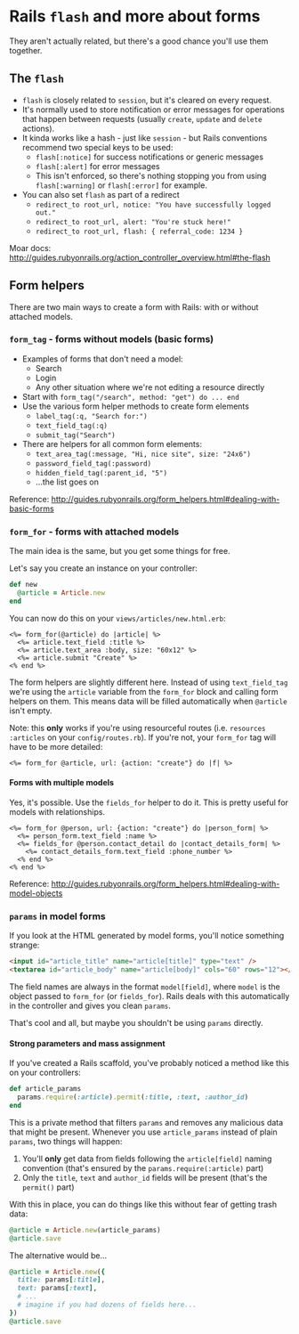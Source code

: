 # Rails `flash` and more about forms

They aren't actually related, but there's a good chance you'll use them together.

## The `flash`

* `flash` is closely related to `session`, but it's cleared on every request.
* It's normally used to store notification or error messages for operations that happen between requests (usually `create`, `update` and `delete` actions). 
* It kinda works like a hash - just like `session` - but Rails conventions recommend two special keys to be used:
  - `flash[:notice]` for success notifications or generic messages
  - `flash[:alert]` for error messages
  - This isn't enforced, so there's nothing stopping you from using `flash[:warning]` or `flash[:error]` for example.
* You can also set `flash` as part of a redirect
  - `redirect_to root_url, notice: "You have successfully logged out."`
  - `redirect_to root_url, alert: "You're stuck here!"`
  - `redirect_to root_url, flash: { referral_code: 1234 }`

Moar docs: http://guides.rubyonrails.org/action_controller_overview.html#the-flash

## Form helpers

There are two main ways to create a form with Rails: with or without attached models.

### `form_tag` - forms without models (basic forms)

* Examples of forms that don't need a model:
  - Search
  - Login
  - Any other situation where we're not editing a resource directly
* Start with `form_tag("/search", method: "get") do ... end`
* Use the various form helper methods to create form elements
  - `label_tag(:q, "Search for:")`
  - `text_field_tag(:q)`
  - `submit_tag("Search")`
* There are helpers for all common form elements:
  - `text_area_tag(:message, "Hi, nice site", size: "24x6")`
  - `password_field_tag(:password)`
  - `hidden_field_tag(:parent_id, "5")`
  - ...the list goes on

Reference: http://guides.rubyonrails.org/form_helpers.html#dealing-with-basic-forms

### `form_for` - forms with attached models

The main idea is the same, but you get some things for free. 

Let's say you create an instance on your controller:
```ruby
def new
  @article = Article.new
end
```

You can now do this on your `views/articles/new.html.erb`:
```erb
<%= form_for(@article) do |article| %>
  <%= article.text_field :title %>
  <%= article.text_area :body, size: "60x12" %>
  <%= article.submit "Create" %>
<% end %>
```

The form helpers are slightly different here. Instead of using `text_field_tag` we're using the `article` variable from the `form_for` block and calling form helpers on them. This means data will be filled automatically when `@article` isn't empty.

Note: this **only** works if you're using resourceful routes (i.e. `resources :articles` on your `config/routes.rb`). If you're not, your `form_for` tag will have to be more detailed:

```erb
<%= form_for @article, url: {action: "create"} do |f| %>
```

#### Forms with multiple models

Yes, it's possible. Use the `fields_for` helper to do it. This is pretty useful for models with relationships.

```erb
<%= form_for @person, url: {action: "create"} do |person_form| %>
  <%= person_form.text_field :name %>
  <%= fields_for @person.contact_detail do |contact_details_form| %>
    <%= contact_details_form.text_field :phone_number %>
  <% end %>
<% end %>
```

Reference: http://guides.rubyonrails.org/form_helpers.html#dealing-with-model-objects

### `params` in model forms

If you look at the HTML generated by model forms, you'll notice something strange:

```html
<input id="article_title" name="article[title]" type="text" />
<textarea id="article_body" name="article[body]" cols="60" rows="12"></textarea>
```

The field names are always in the format `model[field]`, where `model` is the object passed to `form_for` (or `fields_for`). Rails deals with this automatically in the controller and gives you clean `params`.

That's cool and all, but maybe you shouldn't be using `params` directly.

#### Strong parameters and mass assignment

If you've created a Rails scaffold, you've probably noticed a method like this on your controllers:
```ruby
def article_params
  params.require(:article).permit(:title, :text, :author_id)
end
```

This is a private method that filters `params` and removes any malicious data that might be present. Whenever you use `article_params` instead of plain `params`, two things will happen:

1. You'll **only** get data from fields following the `article[field]` naming convention (that's ensured by the `params.require(:article)` part)
2. Only the `title`, `text` and `author_id` fields will be present (that's the `permit()` part)

With this in place, you can do things like this without fear of getting trash data:

```ruby
@article = Article.new(article_params)
@article.save
```

The alternative would be...

```ruby
@article = Article.new({
  title: params[:title],
  text: params[:text],
  # ...
  # imagine if you had dozens of fields here...
})
@article.save
```

